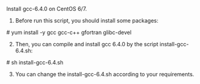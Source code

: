 Install gcc-6.4.0 on CentOS 6/7.

1. Before run this script, you should install some packages:

  \# yum install -y gcc gcc-c++ gfortran glibc-devel

2. Then, you can compile and install gcc 6.4.0 by the script install-gcc-6.4.sh:

  \# sh install-gcc-6.4.sh

3. You can change the install-gcc-6.4.sh according to your requirements.
